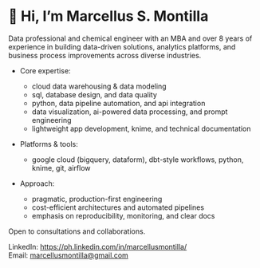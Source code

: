 # 👋 Hi, I’m Marcellus S. Montilla

Data professional and chemical engineer with an MBA and over 8 years of
experience in building data-driven solutions, analytics platforms, and
business process improvements across diverse industries.

- Core expertise:
  - cloud data warehousing & data modeling
  - sql, database design, and data quality
  - python, data pipeline automation, and api integration
  - data visualization, ai-powered data processing, and prompt
    engineering
  - lightweight app development, knime, and technical documentation

- Platforms & tools:
  - google cloud (bigquery, dataform), dbt-style workflows,
    python, knime, git, airflow

- Approach:
  - pragmatic, production-first engineering
  - cost-efficient architectures and automated pipelines
  - emphasis on reproducibility, monitoring, and clear docs

Open to consultations and collaborations.

LinkedIn: https://ph.linkedin.com/in/marcellusmontilla/  
Email: marcellusmontilla@gmail.com

<!---
marcellusmontilla/marcellusmontilla is a ✨ special ✨ repository because its `README.md` (this file) appears on your GitHub profile.
You can click the Preview link to take a look at your changes.
--->
